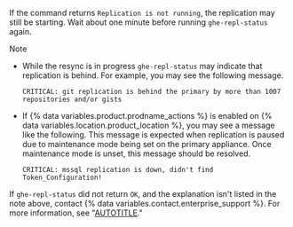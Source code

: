 If the command returns `Replication is not running`, the replication may still be starting. Wait about one minute before running `ghe-repl-status` again.

  > [!NOTE]
  > * While the resync is in progress `ghe-repl-status` may indicate that replication is behind. For example, you may see the following message.
  >
  >   ```text
  >   CRITICAL: git replication is behind the primary by more than 1007 repositories and/or gists
  >   ```
  >
  > * If {% data variables.product.prodname_actions %} is enabled on {% data variables.location.product_location %}, you may see a message like the following. This message is expected when replication is paused due to maintenance mode being set on the primary appliance. Once maintenance mode is unset, this message should be resolved.
  >
  >   ```text
  >   CRITICAL: mssql replication is down, didn't find Token_Configuration!
  >   ```

  If `ghe-repl-status` did not return `OK`, and the explanation isn't listed in the note above, contact {% data variables.contact.enterprise_support %}. For more information, see "[AUTOTITLE](/support/contacting-github-support)."
